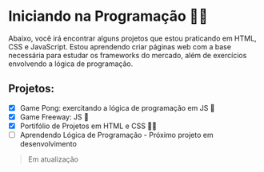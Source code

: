 # Iniciando na Programação 👩‍💻
Abaixo, você irá encontrar alguns projetos que estou praticando em HTML, CSS e JavaScript. Estou aprendendo criar páginas web com a base necessária para estudar os frameworks do mercado, além de exercícios envolvendo a lógica de programação. 

## Projetos:

- [x] Game Pong: exercitando a lógica de programação em JS 🏓
- [x] Game Freeway: JS 🚗 
- [x] Portifólio de Projetos em HTML e CSS 👨‍💻 
- [ ] Aprendendo Lógica de Programação - Próximo projeto em desenvolvimento

> Em atualização

